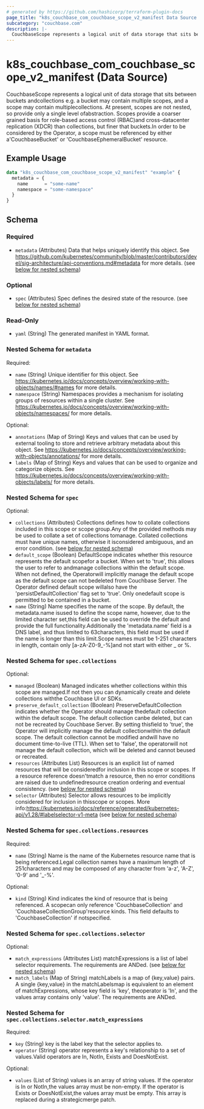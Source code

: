 ```yaml
---
# generated by https://github.com/hashicorp/terraform-plugin-docs
page_title: "k8s_couchbase_com_couchbase_scope_v2_manifest Data Source - terraform-provider-k8s"
subcategory: "couchbase.com"
description: |-
  CouchbaseScope represents a logical unit of data storage that sits between buckets andcollections e.g. a bucket may contain multiple scopes, and a scope may contain multiplecollections.  At present, scopes are not nested, so provide only a single level ofabstraction.  Scopes provide a coarser grained basis for role-based access control (RBAC)and cross-datacenter replication (XDCR) than collections, but finer that buckets.In order to be considered by the Operator, a scope must be referenced by either a'CouchbaseBucket' or 'CouchbaseEphemeralBucket' resource.
---
```


# k8s_couchbase_com_couchbase_scope_v2_manifest (Data Source)

CouchbaseScope represents a logical unit of data storage that sits between buckets andcollections e.g. a bucket may contain multiple scopes, and a scope may contain multiplecollections.  At present, scopes are not nested, so provide only a single level ofabstraction.  Scopes provide a coarser grained basis for role-based access control (RBAC)and cross-datacenter replication (XDCR) than collections, but finer that buckets.In order to be considered by the Operator, a scope must be referenced by either a'CouchbaseBucket' or 'CouchbaseEphemeralBucket' resource.

## Example Usage

```terraform
data "k8s_couchbase_com_couchbase_scope_v2_manifest" "example" {
  metadata = {
    name      = "some-name"
    namespace = "some-namespace"
  }
}
```

<!-- schema generated by tfplugindocs -->
## Schema

### Required

- `metadata` (Attributes) Data that helps uniquely identify this object. See https://github.com/kubernetes/community/blob/master/contributors/devel/sig-architecture/api-conventions.md#metadata for more details. (see [below for nested schema](#nestedatt--metadata))

### Optional

- `spec` (Attributes) Spec defines the desired state of the resource. (see [below for nested schema](#nestedatt--spec))

### Read-Only

- `yaml` (String) The generated manifest in YAML format.

<a id="nestedatt--metadata"></a>
### Nested Schema for `metadata`

Required:

- `name` (String) Unique identifier for this object. See https://kubernetes.io/docs/concepts/overview/working-with-objects/names/#names for more details.
- `namespace` (String) Namespaces provides a mechanism for isolating groups of resources within a single cluster. See https://kubernetes.io/docs/concepts/overview/working-with-objects/namespaces/ for more details.

Optional:

- `annotations` (Map of String) Keys and values that can be used by external tooling to store and retrieve arbitrary metadata about this object. See https://kubernetes.io/docs/concepts/overview/working-with-objects/annotations/ for more details.
- `labels` (Map of String) Keys and values that can be used to organize and categorize objects. See https://kubernetes.io/docs/concepts/overview/working-with-objects/labels/ for more details.


<a id="nestedatt--spec"></a>
### Nested Schema for `spec`

Optional:

- `collections` (Attributes) Collections defines how to collate collections included in this scope or scope group.Any of the provided methods may be used to collate a set of collections tomanage.  Collated collections must have unique names, otherwise it isconsidered ambiguous, and an error condition. (see [below for nested schema](#nestedatt--spec--collections))
- `default_scope` (Boolean) DefaultScope indicates whether this resource represents the default scopefor a bucket.  When set to 'true', this allows the user to refer to andmanage collections within the default scope.  When not defined, the Operatorwill implicitly manage the default scope as the default scope can not bedeleted from Couchbase Server.  The Operator defined default scope willalso have the 'persistDefaultCollection' flag set to 'true'.  Only onedefault scope is permitted to be contained in a bucket.
- `name` (String) Name specifies the name of the scope.  By default, the metadata.name isused to define the scope name, however, due to the limited character set,this field can be used to override the default and provide the full functionality.Additionally the 'metadata.name' field is a DNS label, and thus limited to 63characters, this field must be used if the name is longer than this limit.Scope names must be 1-251 characters in length, contain only [a-zA-Z0-9_-%]and not start with either _ or %.

<a id="nestedatt--spec--collections"></a>
### Nested Schema for `spec.collections`

Optional:

- `managed` (Boolean) Managed indicates whether collections within this scope are managed.If not then you can dynamically create and delete collections withthe Couchbase UI or SDKs.
- `preserve_default_collection` (Boolean) PreserveDefaultCollection indicates whether the Operator should manage thedefault collection within the default scope.  The default collection canbe deleted, but can not be recreated by Couchbase Server.  By setting thisfield to 'true', the Operator will implicitly manage the default collectionwithin the default scope.  The default collection cannot be modified andwill have no document time-to-live (TTL).  When set to 'false', the operatorwill not manage the default collection, which will be deleted and cannot beused or recreated.
- `resources` (Attributes List) Resources is an explicit list of named resources that will be consideredfor inclusion in this scope or scopes.  If a resource reference doesn'tmatch a resource, then no error conditions are raised due to undefinedresource creation ordering and eventual consistency. (see [below for nested schema](#nestedatt--spec--collections--resources))
- `selector` (Attributes) Selector allows resources to be implicitly considered for inclusion in thisscope or scopes.  More info:https://kubernetes.io/docs/reference/generated/kubernetes-api/v1.28/#labelselector-v1-meta (see [below for nested schema](#nestedatt--spec--collections--selector))

<a id="nestedatt--spec--collections--resources"></a>
### Nested Schema for `spec.collections.resources`

Required:

- `name` (String) Name is the name of the Kubernetes resource name that is being referenced.Legal collection names have a maximum length of 251characters and may be composed of any character from 'a-z', 'A-Z', '0-9' and '_-%'.

Optional:

- `kind` (String) Kind indicates the kind of resource that is being referenced.  A scopecan only reference 'CouchbaseCollection' and 'CouchbaseCollectionGroup'resource kinds.  This field defaults to 'CouchbaseCollection' if notspecified.


<a id="nestedatt--spec--collections--selector"></a>
### Nested Schema for `spec.collections.selector`

Optional:

- `match_expressions` (Attributes List) matchExpressions is a list of label selector requirements. The requirements are ANDed. (see [below for nested schema](#nestedatt--spec--collections--selector--match_expressions))
- `match_labels` (Map of String) matchLabels is a map of {key,value} pairs. A single {key,value} in the matchLabelsmap is equivalent to an element of matchExpressions, whose key field is 'key', theoperator is 'In', and the values array contains only 'value'. The requirements are ANDed.

<a id="nestedatt--spec--collections--selector--match_expressions"></a>
### Nested Schema for `spec.collections.selector.match_expressions`

Required:

- `key` (String) key is the label key that the selector applies to.
- `operator` (String) operator represents a key's relationship to a set of values.Valid operators are In, NotIn, Exists and DoesNotExist.

Optional:

- `values` (List of String) values is an array of string values. If the operator is In or NotIn,the values array must be non-empty. If the operator is Exists or DoesNotExist,the values array must be empty. This array is replaced during a strategicmerge patch.
